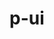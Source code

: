 ---
layout: home

title: p-ui
titleTemplate: Next Generation Frontend Tooling

hero:
  name: PUI
  text: Vue3企业级中后台组件库
  tagline: 组件库描述 / 为方便而生
  image:
    src: /logo.png
    alt: p-ui
  actions:
    - theme: brand
      text: 快速开始
      link: /guide/
    - theme: alt
      text: 组件
      link: /components/foo

features:
  - icon: ✈️
    title: 方便快捷。
    details: 直接安装，通过插件的形式使用
  - icon: 💡
    title: 快捷本地调试
    details: esm快速响应更改
  - icon: ⚡️
    title: 最快热更新
    details: 实时的热更新，妈妈再也不用担心写的代码没反应了
  - icon: 🛠️
    title: 丰富的功能
    details: 支持cli式创建组件，支持vue和jsx的方式创建组件，省去创建一大堆文件，主打的就是方便
  - icon: 📦
    title: 更好的打包和引入
    details: 每个组件都是独立的esm模块，支持分模块引入组件
  - icon: 🔩
    title: 更好的拓展
    details: 支持自定义模版生成，做到完全可控和方便
  - icon: 🔑
    title: 丰富的api
    details: 单独的工具模块，支持更多方便使用的api
---